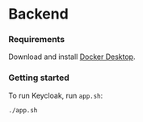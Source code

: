 # Backend

### Requirements

Download and install [Docker Desktop](https://docs.docker.com/get-docker/).

### Getting started

To run Keycloak, run `app.sh`:
	
	./app.sh
